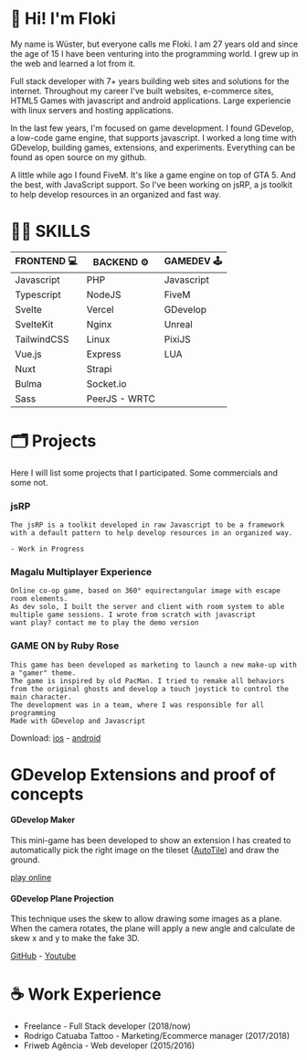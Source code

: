 # 👋 Hi! I'm Floki 

My name is Wüster, but everyone calls me Floki. I am 27 years old and since the age of 15 I have been venturing into the programming world. I grew up in the web and learned a lot from it.

Full stack developer with 7+ years building web sites and solutions for the internet. Throughout my career I've built websites, e-commerce sites, HTML5 Games with javascript and android applications. Large experiencie with linux servers and hosting applications.

In the last few years, I'm focused on game development. I found GDevelop, a low-code game engine, that supports javascript.
I worked a long time with GDevelop, building games, extensions, and experiments. Everything can be found as open source on my github.

A little while ago I found FiveM. It's like a game engine on top of GTA 5. And the best, with JavaScript support.
So I've been working on jsRP, a js toolkit to help develop resources in an organized and fast way.

# 👨‍💻 SKILLS 

| FRONTEND 💻 | BACKEND ⚙   | GAMEDEV 🕹 |
|------------|---------------|------------|
| Javascript | PHP           | Javascript |
| Typescript | NodeJS        | FiveM      |
| Svelte     | Vercel        | GDevelop   |
| SvelteKit  | Nginx         | Unreal     |
| TailwindCSS| Linux         | PixiJS     |
| Vue.js     | Express       | LUA        |
| Nuxt       | Strapi        |
| Bulma      | Socket.io     |
| Sass       | PeerJS - WRTC |
  
 # 🗂 Projects
 Here I will list some projects that I participated. Some commercials and some not.
 ### jsRP 
    The jsRP is a toolkit developed in raw Javascript to be a framework 
    with a default pattern to help develop resources in an organized way.

    - Work in Progress

 ### Magalu Multiplayer Experience
    Online co-op game, based on 360° equirectangular image with escape room elements. 
    As dev solo, I built the server and client with room system to able multiple game sessions. I wrote from scratch with javascript
    want play? contact me to play the demo version
 
 ### GAME ON by Ruby Rose
    This game has been developed as marketing to launch a new make-up with a "gamer" theme.
    The game is inspired by old PacMan. I tried to remake all behaviors from the original ghosts and develop a touch joystick to control the main character.
    The development was in a team, where I was responsible for all programming
    Made with GDevelop and Javascript

 Download: [ios](https://apps.apple.com/gt/app/game-on-by-ruby-rose/id1583127165?l=en) - 
 [android](https://play.google.com/store/apps/details?id=ornilo.games.rubyrosegameon&hl=pt_BR&gl=US)
 
 # GDevelop Extensions and proof of concepts
 
 #### GDevelop Maker
 This mini-game has been developed to show an extension I has created to automatically pick the right image on the tileset ([AutoTile](https://github.com/FlokiTV/GDevelop-AutoTile)) and draw the ground.

 [play online](http://gdevelop-maker.herokuapp.com/#162,216&180,216&198,216&198,108&198,90&198,72&54,72&54,90&54,108&54,126&72,72&72,108&108,72&108,90&108,108&108,126&126,126&162,126&162,108&162,90&162,72&180,72&180,126&198,126&234,72&234,90&234,108&234,126&270,72&270,90&252,108&270,126&306,126&306,108&306,72)

 #### GDevelop Plane Projection
 This technique uses the skew to allow drawing some images as a plane. When the camera rotates, the plane will apply a new angle and calculate de skew x and y to make the fake 3D.

 [GitHub](https://github.com/FlokiTV/GDevelop-Plane-Projection) -
 [Youtube](https://www.youtube.com/watch?v=bOw7IpG33VE)

 # ☕ Work Experience
 - Freelance - Full Stack developer (2018/now)
 - Rodrigo Catuaba Tattoo - Marketing/Ecommerce manager (2017/2018)
 - Friweb Agência - Web developer (2015/2016)
